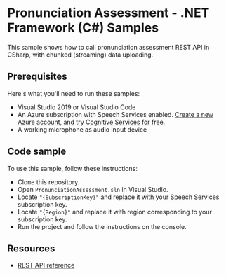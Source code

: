 # Pronunciation Assessment - .NET Framework (C#) Samples

This sample shows how to call pronunciation assessment REST API in CSharp, with chunked (streaming) data uploading.

## Prerequisites

Here's what you'll need to run these samples:

* Visual Studio 2019 or Visual Studio Code
* An Azure subscription with Speech Services enabled. [Create a new Azure account, and try Cognitive Services for free.](https://azure.microsoft.com/free/cognitive-services/)
* A working microphone as audio input device

## Code sample

To use this sample, follow these instructions:

* Clone this repository.
* Open `PronunciationAssessment.sln` in Visual Studio.
* Locate `"{SubscriptionKey}"` and replace it with your Speech Services subscription key.
* Locate `"{Region}"` and replace it with region corresponding to your subscription key.
* Run the project and follow the instructions on the console.

## Resources

* [REST API reference](https://docs.microsoft.com/en-us/azure/cognitive-services/speech-service/rest-speech-to-text)
